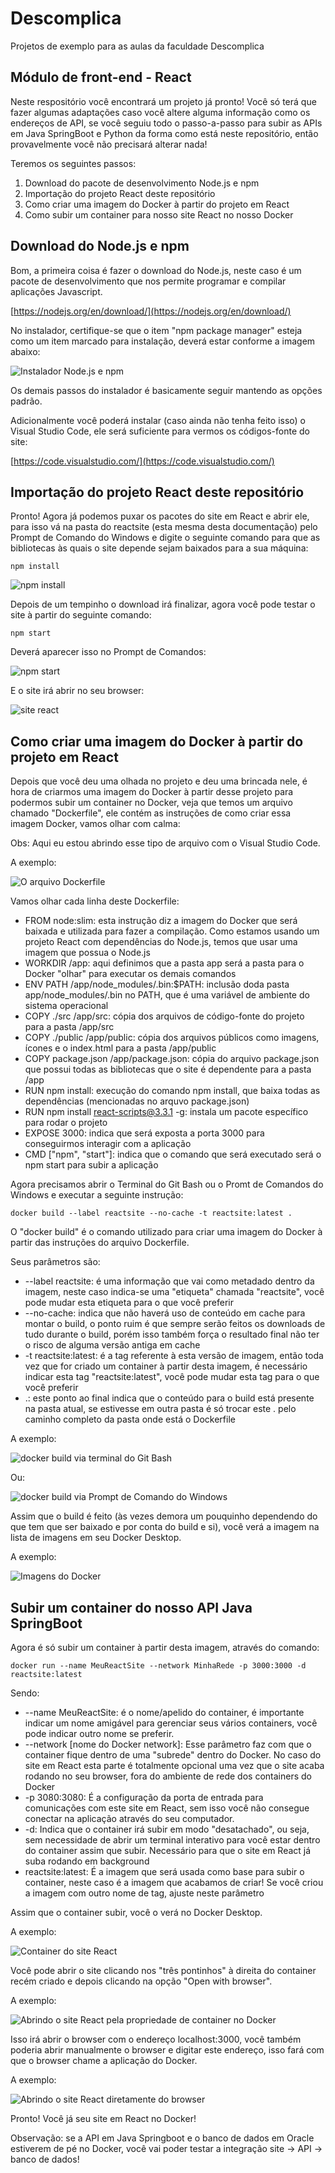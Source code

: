 # Descomplica

Projetos de exemplo para as aulas da faculdade Descomplica

## Módulo de front-end - React

Neste respositório você encontrará um projeto já pronto! Você só terá que fazer algumas adaptações caso você altere alguma informação como os endereços de API, se você seguiu todo o passo-a-passo para subir as APIs em Java SpringBoot e Python da forma como está neste repositório, então provavelmente você não precisará alterar nada!

Teremos os seguintes passos:

1) Download do pacote de desenvolvimento Node.js e npm
2) Importação do projeto React deste repositório
3) Como criar uma imagem do Docker à partir do projeto em React
4) Como subir um container para nosso site React no nosso Docker

## Download do Node.js e npm

Bom, a primeira coisa é fazer o download do Node.js, neste caso é um pacote de desenvolvimento que nos permite programar e compilar aplicações Javascript.

[https://nodejs.org/en/download/](https://nodejs.org/en/download/)

No instalador, certifique-se que o item "npm package manager" esteja como um item marcado para instalação, deverá estar conforme a imagem abaixo:

![Instalador Node.js e npm](./imagens/imagem106.png "imagem106")

Os demais passos do instalador é basicamente seguir mantendo as opções padrão.

Adicionalmente você poderá instalar (caso ainda não tenha feito isso) o Visual Studio Code, ele será suficiente para vermos os códigos-fonte do site:

[https://code.visualstudio.com/](https://code.visualstudio.com/)

## Importação do projeto React deste repositório

Pronto! Agora já podemos puxar os pacotes do site em React e abrir ele, para isso vá na pasta do reactsite (esta mesma desta documentação) pelo Prompt de Comando do Windows e digite o seguinte comando para que as bibliotecas às quais o site depende sejam baixados para a sua máquina:

`npm install`

![npm install](./imagens/imagem128.png "imagem128")

Depois de um tempinho o download irá finalizar, agora você pode testar o site à partir do seguinte comando:

`npm start`

Deverá aparecer isso no Prompt de Comandos:


![npm start](./imagens/imagem129.png "imagem129")

E o site irá abrir no seu browser:

![site react](./imagens/imagem130.png "imagem130")

## Como criar uma imagem do Docker à partir do projeto em React

Depois que você deu uma olhada no projeto e deu uma brincada nele, é hora de criarmos uma imagem do Docker à partir desse projeto para podermos subir um container no Docker, veja que temos um arquivo chamado "Dockerfile", ele contém as instruções de como criar essa imagem Docker, vamos olhar com calma:

Obs: Aqui eu estou abrindo esse tipo de arquivo com o Visual Studio Code.

A exemplo:

![O arquivo Dockerfile](./imagens/imagem131.png "imagem131")

Vamos olhar cada linha deste Dockerfile:

- FROM node:slim: esta instrução diz a imagem do Docker que será baixada e utilizada para fazer a compilação. Como estamos usando um projeto React com dependências do Node.js, temos que usar uma imagem que possua o Node.js
- WORKDIR /app: aqui definimos que a pasta app será a pasta para o Docker "olhar" para executar os demais comandos
- ENV PATH /app/node_modules/.bin:$PATH: inclusão doda pasta app/node_modules/.bin no PATH, que é uma variável de ambiente do sistema operacional
- COPY ./src /app/src: cópia dos arquivos de código-fonte do projeto para a pasta /app/src
- COPY ./public /app/public: cópia dos arquivos públicos como imagens, ícones e o index.html para a pasta /app/public
- COPY package.json /app/package.json: cópia do arquivo package.json que possui todas as bibliotecas que o site é dependente para a pasta /app
- RUN npm install: execução do comando npm install, que baixa todas as dependências (mencionadas no arquvo package.json)
- RUN npm install react-scripts@3.3.1 -g: instala um pacote específico para rodar o projeto
- EXPOSE 3000: indica que será exposta a porta 3000 para conseguirmos interagir com a aplicação
- CMD ["npm", "start"]: indica que o comando que será executado será o npm start para subir a aplicação

Agora precisamos abrir o Terminal do Git Bash ou o Promt de Comandos do Windows e executar a seguinte instrução:

`docker build --label reactsite --no-cache -t reactsite:latest .`

O "docker build" é o comando utilizado para criar uma imagem do Docker à partir das instruções do arquivo Dockerfile.

Seus parâmetros são:

- --label reactsite: é uma informação que vai como metadado dentro da imagem, neste caso indica-se uma "etiqueta" chamada "reactsite", você pode mudar esta etiqueta para o que você preferir
- --no-cache: indica que não haverá uso de conteúdo em cache para montar o build, o ponto ruim é que sempre serão feitos os downloads de tudo durante o build, porém isso também força o resultado final não ter o risco de alguma versão antiga em cache
- -t reactsite:latest: é a tag referente à esta versão de imagem, então toda vez que for criado um container à partir desta imagem, é necessário indicar esta tag "reactsite:latest", você pode mudar esta tag para o que você preferir
- .: este ponto ao final indica que o conteúdo para o build está presente na pasta atual, se estivesse em outra pasta é só trocar este . pelo caminho completo da pasta onde está o Dockerfile

A exemplo:


![docker build via terminal do Git Bash](./imagens/imagem132.png "imagem132")

Ou:

![docker build via Prompt de Comando do Windows](./imagens/imagem133.png "imagem133")

Assim que o build é feito (às vezes demora um pouquinho dependendo do que tem que ser baixado e por conta do build e si), você verá a imagem na lista de imagens em seu Docker Desktop.

A exemplo:

![Imagens do Docker](./imagens/imagem134.png "imagem134")

## Subir um container do nosso API Java SpringBoot

Agora é só subir um container à partir desta imagem, através do comando:

`docker run --name MeuReactSite --network MinhaRede -p 3000:3000 -d reactsite:latest`

Sendo:

- --name MeuReactSite: é o nome/apelido do container, é importante indicar um nome amigável para gerenciar seus vários containers, você pode indicar outro nome se preferir.
- --network [nome do Docker network]: Esse parâmetro faz com que o container fique dentro de uma "subrede" dentro do Docker. No caso do site em React esta parte é totalmente opcional uma vez que o site acaba rodando no seu browser, fora do ambiente de rede dos containers do Docker
- -p 3080:3080: É a configuração da porta de entrada para comunicações com este site em React, sem isso você não consegue conectar na aplicação através do seu computador.
- -d: Indica que o container irá subir em modo "desatachado", ou seja, sem necessidade de abrir um terminal interativo para você estar dentro do container assim que subir. Necessário para que o site em React já suba rodando em background
- reactsite:latest: É a imagem que será usada como base para subir o container, neste caso é a imagem que acabamos de criar! Se você criou a imagem com outro nome de tag, ajuste neste parâmetro

Assim que o container subir, você o verá no Docker Desktop.

A exemplo: 

![Container do site React](./imagens/imagem135.png "imagem135")

Você pode abrir o site clicando nos "três pontinhos" à direita do container recém criado e depois clicando na opção "Open with browser".

A exemplo:

![Abrindo o site React pela propriedade de container no Docker](./imagens/imagem136.png "imagem136")

Isso irá abrir o browser com o endereço localhost:3000, você também poderia abrir manualmente o browser e digitar este endereço, isso fará com que o browser chame a aplicação do Docker.

A exemplo:

![Abrindo o site React diretamente do browser](./imagens/imagem137.png "imagem137")

Pronto! Você já seu site em React no Docker!

Observação: se a API em Java Springboot e o banco de dados em Oracle estiverem de pé no Docker, você vai poder testar a integração site -> API -> banco de dados!